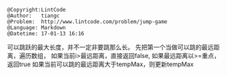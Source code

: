 ```
@Copyright:LintCode
@Author:   tiangc
@Problem:  http://www.lintcode.com/problem/jump-game
@Language: Markdown
@Datetime: 17-01-13 16:16
```

可以跳跃的最大长度，并不一定非要跳那么长。
先把第一个当做可以跳的最远距离，遍历数组，
如果当前i>最远距离，直接返回false,
如果最远距离以>=重点，返回true
如果当前可以跳的最远距离大于tempMax，则更新tempMax
